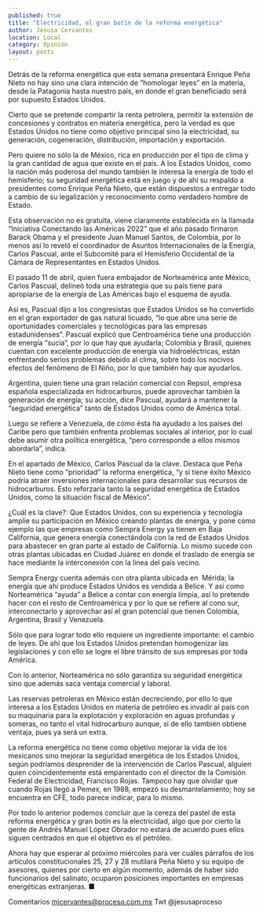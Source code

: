 ```yaml
---
published: true
title: "Electricidad, el gran botín de la reforma energética"
author: Jesusa Cervantes
location: Local
category: Opinión
layout: posts
---
```


Detrás de la reforma energética que esta semana presentará Enrique Peña Nieto no hay sino una clara intención de “homologar leyes” en la materia, desde la Patagonia hasta nuestro país, en donde el gran beneficiado será por supuesto Estados Unidos.

Cierto que se pretende compartir la renta petrolera, permitir la extensión de concesiones y contratos en materia energética, pero la verdad es que Estados Unidos no tiene como objetivo principal sino la electricidad, su generación, cogeneración, distribución, importación y exportación.

Pero quiere no sólo la de México, rica en producción por el tipo de clima y la gran cantidad de agua que existe en el país. A los Estados Unidos, como la nación más poderosa del mundo también le interesa la energía de todo el hemisferio; su seguridad energética está en juego y de ahí su respaldo a presidentes como Enrique Peña Nieto, que están dispuestos a entregar todo a cambio de su legalización y reconocimiento como verdadero hombre de Estado.

Esta observación no es gratuita, viene claramente establecida en la llamada “Iniciativa Conectando las Américas 2022” que el año pasado firmaron Barack Obama y el presidente Juan Manuel Santos, de Colombia, por lo menos así lo reveló el coordinador de Asuntos Internacionales de la Energía, Carlos Pascual, ante el Subcomité para el Hemisferio Occidental de la Cámara de Representantes en Estados Unidos.

El pasado 11 de abril, quien fuera embajador de Norteamérica ante México, Carlos Pascual, delineó toda una estrategia que su país tiene para apropiarse de la energía de Las Américas bajo el esquema de ayuda.

Así es, Pascual dijo a los congresistas que Estados Unidos se ha convertido en el gran exportador de gas natural licuado, “lo que abre una serie de oportunidades comerciales y tecnológicas para las empresas estadunidenses”. Pascual explicó que Centroamérica tiene una producción de energía “sucia”, por lo que hay que ayudarla; Colombia y Brasil, quienes cuentan con excelente producción de energía vía hidroeléctricas, están enfrentando serios problemas debido al clima, sobre todo los nocivos efectos del fenómeno de El Niño, por lo que también hay que ayudarlos.

Argentina, quien tiene una gran relación comercial con Repsol, empresa española especializada en hidrocarburos, puede aprovechar también la generación de energía; su acción, dice Pascual, ayudará a mantener la “seguridad energética” tanto de Estados Unidos como de América total.

Luego se refiere a Venezuela, de cómo ésta ha ayudado a los países del Caribe pero que también enfrenta problemas sociales al interior, por lo cual debe asumir otra política energética, “pero corresponde a ellos mismos abordarla”, indica.

En el apartado de México, Carlos Pascual da la clave. Destaca que Peña Nieto tiene como “prioridad” la reforma energética, “y si tiene éxito México podría atraer inversiones internacionales para desarrollar sus recursos de hidrocarburos. Esto reforzaría tanto la seguridad energética de Estados Unidos, como la situación fiscal de México”.

¿Cuál es la clave?: Que Estados Unidos, con su experiencia y tecnología amplíe su participación en México creando plantas de energía, y pone como ejemplo las que empresas como Sempra Energy ya tienen en Baja California, que genera energía conectándola con la red de Estados Unidos para abastecer en gran parte al estado de California. Lo mismo sucede con otras plantas ubicadas en Ciudad Juárez en donde el traslado de energía se hace mediante la interconexión con la línea del país vecino.

Sempra Energy cuenta además con otra planta ubicada en  Mérida; la energía que ahí produce Estados Unidos es vendida a Belice. Y así como Norteamérica “ayuda” a Belice a contar con energía limpia, así lo pretende hacer con el resto de Centroamérica y por lo que se refiere al cono sur, interconectarlo y aprovechar así el gran potencial que tienen Colombia, Argentina, Brasil y Venezuela.

Sólo que para lograr todo ello requiere un ingrediente importante: el cambio de leyes. De ahí que los Estados Unidos pretendan homogenizar las legislaciones y con ello se logre el libre tránsito de sus empresas por toda América.

Con lo anterior, Norteamérica no sólo garantiza su seguridad energética sino que además saca ventaja comercial y laboral.

Las reservas petroleras en México están decreciendo, por ello lo que interesa a los Estados Unidos en materia de petróleo es invadir al país con su maquinaria para la explotación y exploración en aguas profundas y someras, no tanto el vital hidrocarburo aunque, si de ello también obtiene ventaja, pues ya será un extra.

La reforma energética no tiene como objetivo mejorar la vida de los mexicanos sino mejorar la seguridad energética de los Estados Unidos, según podríamos desprender de la intervención de Carlos Pascual, alguien quien coincidentemente está emparentado con el director de la Comisión Federal de Electricidad, Francisco Rojas. Tampoco hay que olvidar que cuando Rojas llegó a Pemex, en 1988, empezó su desmantelamiento; hoy se encuentra en CFE, todo parece indicar, para lo mismo.

Por todo lo anterior podemos concluir que la cereza del pastel de esta reforma energética y gran botín es la electricidad, algo que por cierto la gente de Andrés Manuel López Obrador no estará de acuerdo pues ellos siguen centrados en que el objetivo es el petróleo.

Ahora hay que esperar al próximo miércoles para ver cuáles párrafos de los artículos constitucionales 25, 27 y 28 mutilará Peña Nieto y su equipo de asesores, quienes por cierto en algún momento, además de haber sido funcionarios del salinato, ocuparon posiciones importantes en empresas energéticas extranjeras. ■

Comentarios mjcervantes@proceso.com.mx
Twt @jesusaproceso
